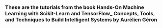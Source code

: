 ### These are the tutorials from the book Hands-On Machine Learning with Scikit-Learn and TensorFlow_ Concepts, Tools, and Techniques to Build Intelligent Systems by Aurélien Géron
